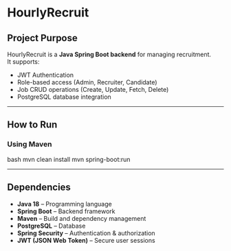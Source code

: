 # HourlyRecruit

##  Project Purpose
HourlyRecruit is a **Java Spring Boot backend** for managing recruitment.  
It supports:
- JWT Authentication
- Role-based access (Admin, Recruiter, Candidate)
- Job CRUD operations (Create, Update, Fetch, Delete)
- PostgreSQL database integration

---

##  How to Run

### **Using Maven**
bash
mvn clean install
mvn spring-boot:run

---

##  Dependencies
- **Java 18** – Programming language
- **Spring Boot** – Backend framework
- **Maven** – Build and dependency management
- **PostgreSQL** – Database
- **Spring Security** – Authentication & authorization
- **JWT (JSON Web Token)** – Secure user sessions
